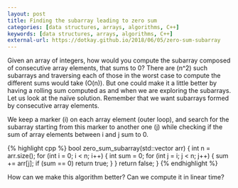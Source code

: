 ```yaml
---
layout: post
title: Finding the subarray leading to zero sum
categories: [data structures, arrays, algorithms, C++]
keywords: [data structures, arrays, algorithms, C++]
external-url: https://dotkay.github.io/2018/06/05/zero-sum-subarray
---
```


Given an array of integers, how would you compute the subarray composed of consecutive array elements, that sums to 0? There are \(n^2\) such subarrays and traversing each of those in the worst case to compute the different sums would take \(O(n)\). But one could make it a little better by having a rolling sum computed as and when we are exploring the subarrays. Let us look at the naïve solution. Remember that we want subarrays formed by consecutive array elements. 

We keep a marker (i) on each array element (outer loop), and search for the subarray starting from this marker to another one (j) while checking if the sum of array elements between i and j sum to 0. 

{% highlight cpp %}
bool zero_sum_subarray(std::vector<int> arr)
{
  int n = arr.size();
  for (int i = 0; i < n; i++)
  {
    int sum = 0;
    for (int j = i; j < n; j++)
    {
      sum += arr[j];
      if (sum == 0)
        return true;
    }
  }
  return false;
}
{% endhighlight %}

How can we make this algorithm better? Can we compute it in linear time?
